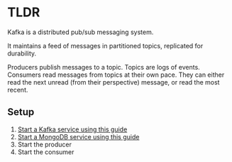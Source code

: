 # TLDR

Kafka is a distributed pub/sub messaging system.

It maintains a feed of messages in partitioned topics, replicated for durability.

Producers publish messages to a topic.
Topics are logs of events.
Consumers read messages from topics at their own pace. They can either read the next unread (from their perspective) message, or read the most recent.

## Setup
1. [Start a Kafka service using this guide](https://kafka.apache.org/quickstart)
2. [Start a MongoDB service using this guide](https://docs.mongodb.com/manual/tutorial/getting-started/)
3. Start the producer
4. Start the consumer
